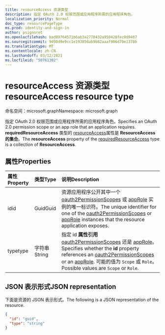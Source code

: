 ```yaml
---
title: resourceAccess 资源类型
description: 指定 OAuth 2.0 权限范围或应用程序所需的应用程序角色。
localization_priority: Normal
doc_type: resourcePageType
ms.prod: identity-and-sign-in
author: psignoret
ms.openlocfilehash: bad89764571b6ab3a2770432a950428fec0d9407
ms.sourcegitcommit: 9d98d9e9cc1e193850ab9b82aaaf906d70e1378b
ms.translationtype: MT
ms.contentlocale: zh-CN
ms.lasthandoff: 03/12/2021
ms.locfileid: "50761302"
---
```

# <a name="resourceaccess-resource-type"></a><span data-ttu-id="efac9-103">resourceAccess 资源类型</span><span class="sxs-lookup"><span data-stu-id="efac9-103">resourceAccess resource type</span></span>

<span data-ttu-id="efac9-104">命名空间：microsoft.graph</span><span class="sxs-lookup"><span data-stu-id="efac9-104">Namespace: microsoft.graph</span></span>

<span data-ttu-id="efac9-105">指定 OAuth 2.0 权限范围或应用程序所需的应用程序角色。</span><span class="sxs-lookup"><span data-stu-id="efac9-105">Specifies an OAuth 2.0 permission scope or an app role that an application requires.</span></span> <span data-ttu-id="efac9-106">**requiredResourceAccess** 类型的 [resourceAccess](requiredresourceaccess.md)属性是 **ResourceAccess 的集合**。</span><span class="sxs-lookup"><span data-stu-id="efac9-106">The **resourceAccess** property of the [requiredResourceAccess](requiredresourceaccess.md) type is a collection of **ResourceAccess**.</span></span>

## <a name="properties"></a><span data-ttu-id="efac9-107">属性</span><span class="sxs-lookup"><span data-stu-id="efac9-107">Properties</span></span>
| <span data-ttu-id="efac9-108">属性</span><span class="sxs-lookup"><span data-stu-id="efac9-108">Property</span></span>     | <span data-ttu-id="efac9-109">类型</span><span class="sxs-lookup"><span data-stu-id="efac9-109">Type</span></span>   |<span data-ttu-id="efac9-110">说明</span><span class="sxs-lookup"><span data-stu-id="efac9-110">Description</span></span>|
|:---------------|:--------|:----------|
|<span data-ttu-id="efac9-111">id</span><span class="sxs-lookup"><span data-stu-id="efac9-111">id</span></span>|<span data-ttu-id="efac9-112">Guid</span><span class="sxs-lookup"><span data-stu-id="efac9-112">Guid</span></span>|<span data-ttu-id="efac9-113">资源应用程序公开其中一个 [oauth2PermissionScopes](permissionscope.md) 或 [appRole](approle.md) 实例的唯一标识符。</span><span class="sxs-lookup"><span data-stu-id="efac9-113">The unique identifier for one of the [oauth2PermissionScopes](permissionscope.md) or [appRole](approle.md) instances that the resource application exposes.</span></span>|
|<span data-ttu-id="efac9-114">type</span><span class="sxs-lookup"><span data-stu-id="efac9-114">type</span></span>|<span data-ttu-id="efac9-115">字符串</span><span class="sxs-lookup"><span data-stu-id="efac9-115">String</span></span>|<span data-ttu-id="efac9-116">指定 id **属性引用** [oauth2PermissionScopes](permissionscope.md) 还是 [appRole](approle.md)。</span><span class="sxs-lookup"><span data-stu-id="efac9-116">Specifies whether the **id** property references an [oauth2PermissionScopes](permissionscope.md) or an [appRole](approle.md).</span></span> <span data-ttu-id="efac9-117">可能的值为 `Scope` 或 `Role`。</span><span class="sxs-lookup"><span data-stu-id="efac9-117">Possible values are `Scope` or `Role`.</span></span>|

## <a name="json-representation"></a><span data-ttu-id="efac9-118">JSON 表示形式</span><span class="sxs-lookup"><span data-stu-id="efac9-118">JSON representation</span></span>

<span data-ttu-id="efac9-119">下面是资源的 JSON 表示形式。</span><span class="sxs-lookup"><span data-stu-id="efac9-119">The following is a JSON representation of the resource.</span></span>

<!-- {
  "blockType": "resource",
  "optionalProperties": [

  ],
  "@odata.type": "microsoft.graph.resourceAccess"
}-->

```json
{
  "id": "guid",
  "type": "string"
}

```

<!-- uuid: 8fcb5dbc-d5aa-4681-8e31-b001d5168d79
2015-10-25 14:57:30 UTC -->
<!--
{
  "type": "#page.annotation",
  "description": "resourceAccess resource",
  "keywords": "",
  "section": "documentation",
  "tocPath": "",
  "suppressions": []
}
-->

